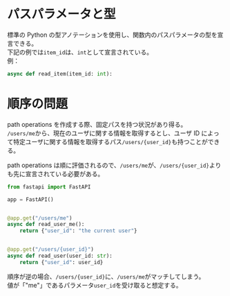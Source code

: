 # パスパラメータと型

標準の Python の型アノテーションを使用し、関数内のパスパラメータの型を宣言できる。  
下記の例では`item_id`は、`int`として宣言されている。  
例：

```python
async def read_item(item_id: int):
```

# 順序の問題

path operations を作成する際、固定パスを持つ状況があり得る。  
`/users/me`から、現在のユーザに関する情報を取得するとし、ユーザ ID によって特定ユーザに関する情報を取得するパス`/users/{user_id}`も持つことができる。

path operations は順に評価されるので、`/users/me`が、`/users/{user_id}`よりも先に宣言されている必要がある。

```python
from fastapi import FastAPI

app = FastAPI()


@app.get("/users/me")
async def read_user_me():
    return {"user_id": "the current user"}


@app.get("/users/{user_id}")
async def read_user(user_id: str):
    return {"user_id": user_id}
```

順序が逆の場合、`/users/{user_id}`に、`/users/me`がマッチしてしまう。  
値が「"me"」であるパラメータ`user_id`を受け取ると想定する。

